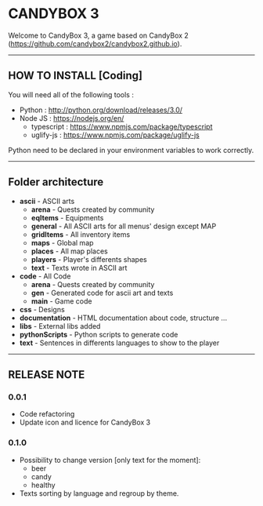 # CANDYBOX 3

Welcome to CandyBox 3, a game based on CandyBox 2 (https://github.com/candybox2/candybox2.github.io). 

---------
## HOW TO INSTALL [Coding]
You will need all of the following tools :
* Python : http://python.org/download/releases/3.0/
* Node JS : https://nodejs.org/en/
    * typescript : https://www.npmjs.com/package/typescript
    * uglify-js : https://www.npmjs.com/package/uglify-js
    
Python need to be declared in your environment variables to work correctly.

---------
## Folder architecture
* **ascii** - ASCII arts 
    * **arena** - Quests created by community
    * **eqItems** - Equipments
    * **general** - All ASCII arts for all menus' design except MAP
    * **gridItems** - All inventory items
    * **maps** - Global map
    * **places** - All map places
    * **players** - Player's differents shapes
    * **text** - Texts wrote in ASCII art
* **code** - All Code
    * **arena** - Quests created by community
    * **gen** - Generated code for ascii art and texts
    * **main** - Game code
* **css** - Designs 
* **documentation** - HTML documentation about code, structure ...
* **libs** - External libs added
* **pythonScripts** - Python scripts to generate code
* **text** - Sentences in differents languages to show to the player

-------
## RELEASE NOTE
### 0.0.1
* Code refactoring
* Update icon and licence for CandyBox 3
### 0.1.0
* Possibility to change version [only text for the moment]:
    * beer
    * candy
    * healthy
* Texts sorting by language and regroup by theme.
